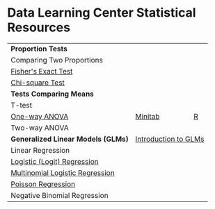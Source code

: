 # Data Learning Center Statistical Resources

<table>
    <tbody>
        <tr>
            <td><b>Proportion Tests</b></td>
            <td colspan=3></td>
        </tr>
        <tr>
            <td>Comparing Two Proportions</td>
            <td></td>
            <td></td>
            <td></td>
        </tr>
        <tr>
            <td><a href="https://online.stat.psu.edu/stat504/lesson/3/3.3">Fisher's Exact Test</a></td>
            <td></td>
            <td></td>
            <td></td>
        </tr>
        <tr>
            <td><a href="https://online.stat.psu.edu/stat500/lesson/8">Chi-square Test</a></td>
            <td></td>
            <td></td>
            <td></td>
        </tr>
        <tr>
            <td><b>Tests Comparing Means</b></td>
            <td colspan=3></td>
        </tr>
        <tr>
            <td>T-test</td>
            <td></td>
            <td></td>
            <td></td>
        </tr>
        <tr>
            <td><a href="https://online.stat.psu.edu/stat500/lesson/10/10.1">One-way ANOVA</a></td>
            <td><a href="https://support.minitab.com/en-us/minitab/18/help-and-how-to/modeling-statistics/anova/how-to/one-way-anova/before-you-start/example/">Minitab</a></td>
            <td></td>
            <td><a href="https://tylerbg.github.io/DLC_stat_resources/docs/one-way-ANOVA">R</a></td>
        </tr>
        <tr>
            <td>Two-way ANOVA</td>
            <td></td>
            <td></td>
            <td></td>
        </tr>
        <tr>
            <td><b>Generalized Linear Models (GLMs)</b></td>
            <td colspan=3><a href="https://online.stat.psu.edu/stat504/lesson/6/6.1">Introduction to GLMs</a></td>
        </tr>
        <tr>
            <td>Linear Regression</td>
            <td></td>
            <td></td>
            <td></td>
        </tr>
        <tr>
            <td><a href="https://online.stat.psu.edu/stat501/lesson/15/15.1">Logistic (Logit) Regression</a></td>
            <td></td>
            <td></td>
            <td></td>
        </tr>
        <tr>
            <td><a href="https://online.stat.psu.edu/stat501/lesson/15/15.2">Multinomial Logistic Regression</a></td>
            <td></td>
            <td></td>
            <td></td>
        </tr>
        <tr>
            <td><a href="https://online.stat.psu.edu/stat501/lesson/15/15.4">Poisson Regression</a></td>
            <td></td>
            <td></td>
            <td></td>
        </tr>
        <tr>
            <td>Negative Binomial Regression</td>
            <td></td>
            <td></td>
            <td></td>
        </tr>
    </tbody>
</table>
